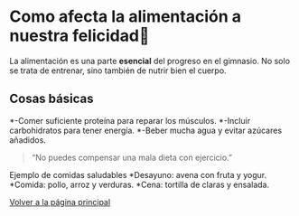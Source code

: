 # Como afecta la alimentación a nuestra felicidad🥗
La alimentación es una parte **esencial** del progreso en el gimnasio. No solo se trata de entrenar, sino también de nutrir bien el cuerpo.

## Cosas básicas
*-Comer suficiente proteína para reparar los músculos.
*-Incluir carbohidratos para tener energía.
*-Beber mucha agua y evitar azúcares añadidos.

>“No puedes compensar una mala dieta con ejercicio.”

Ejemplo de comidas saludables
*Desayuno: avena con fruta y yogur.
*Comida: pollo, arroz y verduras.
*Cena: tortilla de claras y ensalada.

[Volver a la página principal](README.md)
